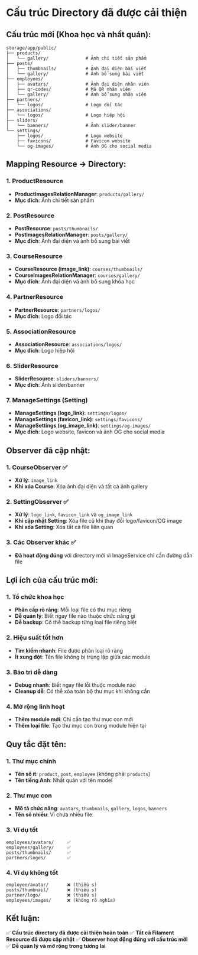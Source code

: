 # Cấu trúc Directory đã được cải thiện

## **Cấu trúc mới (Khoa học và nhất quán):**

```
storage/app/public/
├── products/
│   └── gallery/              # Ảnh chi tiết sản phẩm
├── posts/
│   ├── thumbnails/           # Ảnh đại diện bài viết
│   └── gallery/              # Ảnh bổ sung bài viết
├── employees/
│   ├── avatars/              # Ảnh đại diện nhân viên
│   ├── qr-codes/             # Mã QR nhân viên
│   └── gallery/              # Ảnh bổ sung nhân viên
├── partners/
│   └── logos/                # Logo đối tác
├── associations/
│   └── logos/                # Logo hiệp hội
├── sliders/
│   └── banners/              # Ảnh slider/banner
└── settings/
    ├── logos/                # Logo website
    ├── favicons/             # Favicon website
    └── og-images/            # Ảnh OG cho social media
```

## **Mapping Resource → Directory:**

### **1. ProductResource**
- **ProductImagesRelationManager**: `products/gallery/`
- **Mục đích**: Ảnh chi tiết sản phẩm

### **2. PostResource**
- **PostResource**: `posts/thumbnails/`
- **PostImagesRelationManager**: `posts/gallery/`
- **Mục đích**: Ảnh đại diện và ảnh bổ sung bài viết

### **3. CourseResource**
- **CourseResource (image_link)**: `courses/thumbnails/`
- **CourseImagesRelationManager**: `courses/gallery/`
- **Mục đích**: Ảnh đại diện và ảnh bổ sung khóa học

### **4. PartnerResource**
- **PartnerResource**: `partners/logos/`
- **Mục đích**: Logo đối tác

### **5. AssociationResource**
- **AssociationResource**: `associations/logos/`
- **Mục đích**: Logo hiệp hội

### **6. SliderResource**
- **SliderResource**: `sliders/banners/`
- **Mục đích**: Ảnh slider/banner

### **7. ManageSettings (Setting)**
- **ManageSettings (logo_link)**: `settings/logos/`
- **ManageSettings (favicon_link)**: `settings/favicons/`
- **ManageSettings (og_image_link)**: `settings/og-images/`
- **Mục đích**: Logo website, favicon và ảnh OG cho social media

## **Observer đã cập nhật:**

### **1. CourseObserver** ✅
- **Xử lý**: `image_link`
- **Khi xóa Course**: Xóa ảnh đại diện và tất cả ảnh gallery

### **2. SettingObserver** ✅
- **Xử lý**: `logo_link`, `favicon_link` và `og_image_link`
- **Khi cập nhật Setting**: Xóa file cũ khi thay đổi logo/favicon/OG image
- **Khi xóa Setting**: Xóa tất cả file liên quan

### **3. Các Observer khác** ✅
- **Đã hoạt động đúng** với directory mới vì ImageService chỉ cần đường dẫn file

## **Lợi ích của cấu trúc mới:**

### **1. Tổ chức khoa học**
- **Phân cấp rõ ràng**: Mỗi loại file có thư mục riêng
- **Dễ quản lý**: Biết ngay file nào thuộc chức năng gì
- **Dễ backup**: Có thể backup từng loại file riêng biệt

### **2. Hiệu suất tốt hơn**
- **Tìm kiếm nhanh**: File được phân loại rõ ràng
- **Ít xung đột**: Tên file không bị trùng lặp giữa các module

### **3. Bảo trì dễ dàng**
- **Debug nhanh**: Biết ngay file lỗi thuộc module nào
- **Cleanup dễ**: Có thể xóa toàn bộ thư mục khi không cần

### **4. Mở rộng linh hoạt**
- **Thêm module mới**: Chỉ cần tạo thư mục con mới
- **Thêm loại file**: Tạo thư mục con trong module hiện tại

## **Quy tắc đặt tên:**

### **1. Thư mục chính**
- **Tên số ít**: `product`, `post`, `employee` (không phải `products`)
- **Tên tiếng Anh**: Nhất quán với tên model

### **2. Thư mục con**
- **Mô tả chức năng**: `avatars`, `thumbnails`, `gallery`, `logos`, `banners`
- **Tên số nhiều**: Vì chứa nhiều file

### **3. Ví dụ tốt**
```
employees/avatars/     ✅
employees/gallery/     ✅
posts/thumbnails/      ✅
partners/logos/        ✅
```

### **4. Ví dụ không tốt**
```
employee/avatar/       ❌ (thiếu s)
posts/thumbnail/       ❌ (thiếu s)
partner/logo/          ❌ (thiếu s)
employees/images/      ❌ (không rõ nghĩa)
```

## **Kết luận:**

✅ **Cấu trúc directory đã được cải thiện hoàn toàn**
✅ **Tất cả Filament Resource đã được cập nhật**
✅ **Observer hoạt động đúng với cấu trúc mới**
✅ **Dễ quản lý và mở rộng trong tương lai**
